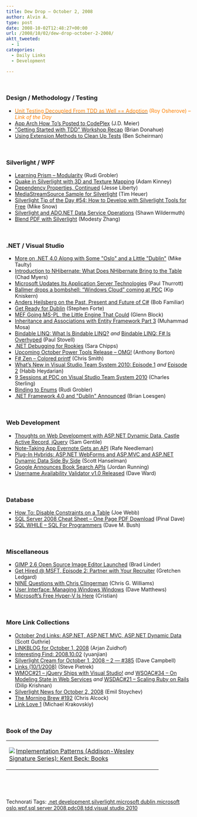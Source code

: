 ```yaml
---
title: Dew Drop – October 2, 2008
author: Alvin A.
type: post
date: 2008-10-02T12:48:27+00:00
url: /2008/10/02/dew-drop-october-2-2008/
aktt_tweeted:
  - 1
categories:
  - Daily Links
  - Development

---
```

&#160;

### Design / Methodology / Testing

  * <a target="_blank" href="http://weblogs.asp.net/rosherove/archive/2008/10/01/unit-testing-decoupled-from-tdd-as-well-adoption.aspx"><font color="#ff8000">Unit Testing Decoupled From TDD as Well == Adoption</font></a> <font color="#ff8000">(Roy Osherove)<em> – Link of the Day</em></font>
  * <a target="_blank" href="http://blogs.msdn.com/jmeier/archive/2008/10/02/app-arch-how-tos-posted-to-codeplex.aspx">App Arch How To&#8217;s Posted to CodePlex</a> (J.D. Meier)
  * <a target="_blank" href="http://persistall.com/archive/2008/10/01/quotgetting-started-with-tddquot-workshop-recap.aspx">"Getting Started with TDD" Workshop Recap</a> (Brian Donahue)
  * <a target="_blank" href="http://flux88.com/UsingExtensionMethodsToCleanUpTests.aspx">Using Extension Methods to Clean Up Tests</a> (Ben Scheirman)

&#160;

### Silverlight / WPF

  * <a target="_blank" href="http://dotnet.org.za/rudi/archive/2008/10/01/learning-prism-modularity.aspx">Learning Prism – Modularity</a> (Rudi Grobler)
  * <a target="_blank" href="http://adamkinney.com/blog/368/default.aspx">Quake in Silverlight with 3D and Texture Mapping</a> (Adam Kinney)
  * <a target="_blank" href="http://silverlight.net/blogs/jesseliberty/archive/2008/10/01/dependency-properties-continued.aspx">Dependency Properties, Continued</a> (Jesse Liberty)
  * <a target="_blank" href="http://timheuer.com/blog/archive/2008/10/01/mediastreamsource-sample-with-source-code.aspx">MediaStreamSource Sample for Silverlight</a> (Tim Heuer)
  * <a target="_blank" href="http://silverlight.net/blogs/msnow/archive/2008/10/01/silverlight-tip-of-the-day-53-how-to-develop-with-silverlight-tools-for-free.aspx">Silverlight Tip of the Day #54: How to Develop with Silverlight Tools for Free</a> (Mike Snow)
  * <a target="_blank" href="http://wildermuth.com/2008/10/01/Silverlight_and_ADO_NET_Data_Service_Operations">Silverlight and ADO.NET Data Service Operations</a> (Shawn Wildermuth)
  * <a target="_blank" href="http://www.codeproject.com/KB/silverlight/BlendPDFwithSilverlight.aspx">Blend PDF with Silverlight</a> (Modesty Zhang)

&#160;

### .NET / Visual Studio

  * <a target="_blank" href="http://mtaulty.com/CommunityServer/blogs/mike_taultys_blog/archive/2008/10/01/10797.aspx">More on .NET 4.0 Along with Some "Oslo" and a Little "Dublin"</a> (Mike Taulty)
  * <a target="_blank" href="http://www.dimecasts.net/Casts/CastDetails/50">Introduction to NHibernate: What Does NHibernate Bring to the Table</a> (Chad Myers)
  * <a target="_blank" href="http://community.winsupersite.com/blogs/paul/archive/2008/10/01/microsoft-updates-its-application-server-technologies.aspx">Microsoft Updates Its Application Server Technologies</a> (Paul Thurrott)
  * <a target="_blank" href="http://feeds.feedburner.com/~r/liveside/~3/408516609/ballmer-drops-a-bombshell-windows-cloud-coming-at-pdc.aspx">Ballmer drops a bombshell: “Windows Cloud” coming at PDC</a> (Kip Kniskern)
  * <a target="_blank" href="http://blogs.msdn.com/bobfamiliar/archive/2008/10/01/anders-hejlsberg-on-the-past-present-and-future-of-c.aspx">Anders Hejlsberg on the Past, Present and Future of C#</a> (Bob Familiar)
  * <a target="_blank" href="http://www.stephenforte.net/PermaLink,guid,99fbf34a-232e-413f-8acd-09ae3147443c.aspx">Get Ready for Dublin</a> (Stephen Forte)
  * <a target="_blank" href="http://blogs.msdn.com/gblock/archive/2008/10/02/mef-going-ms-pl-the-little-engine-that-could.aspx">MEF Going MS-PL, the Little Engine That Could</a> (Glenn Block)
  * <a target="_blank" href="http://mosesofegypt.net/post/Inheritance-and-Associations-with-Entity-Framework-Part-3.aspx">Inheritance and Associations with Entity Framework Part 3</a> (Muhammad Mosa)
  * <a target="_blank" href="http://www.paulstovell.com/blog/bindable-linq-what-is-bindable-linq">Bindable LINQ: What Is Bindable LINQ?</a>&#160;_and_&#160;<a target="_blank" href="http://www.paulstovell.com/blog/bindable-linq-f-is-overhyped">Bindable LINQ: F# Is Overhyped</a> (Paul Stovell)
  * <a target="_blank" href="http://itmanagement.earthweb.com/entdev/article.php/3775266/.NET+Debugging+for+Rookies.htm">.NET Debugging for Rookies</a> (Sara Chipps)
  * <a target="_blank" href="http://myvstsblog.com/addons-and-extras/upcoming-october-power-tools-release-omg/">Upcoming October Power Tools Release &#8211; OMG!</a> (Anthony Borton)
  * <a target="_blank" href="http://blogs.msdn.com/chrsmith/archive/2008/10/01/f-zen.aspx">F# Zen &#8211; Colored printf</a> (Chris Smith)
  * <a target="_blank" href="http://blogs.msdn.com/habibh/archive/2008/09/29/what-s-new-in-visual-studio-team-system-2010-issue-1.aspx">What&#8217;s New in Visual Studio Team System 2010: Episode 1</a>&#160;_and_&#160;<a target="_blank" href="http://blogs.msdn.com/habibh/archive/2008/10/01/what-s-new-in-visual-studio-team-system-2010-issue-2.aspx">Episode 2</a> (Habib Heydarian)
  * <a target="_blank" href="http://blogs.msdn.com/charles_sterling/archive/2008/10/01/9-sessions-at-pdc-on-visual-studio-team-system-2010.aspx">9 Sessions at PDC on Visual Studio Team System 2010</a> (Charles Sterling)
  * <a target="_blank" href="http://dotnet.org.za/rudi/archive/2008/10/02/binding-to-enum-s.aspx">Binding to Enums</a> (Rudi Grobler)
  * <a target="_blank" href="http://geekswithblogs.net/bloesgen/archive/2008/10/01/125596.aspx">.NET Framework 4.0 and "Dublin" Announced</a> (Brian Loesgen)

&#160;

### Web Development

  * <a target="_blank" href="http://samgentile.com/blogs/samgentile/archive/2008/10/01/thoughts-on-web-development-with-asp-net-dynamic-data-castle-active-record-jquery.aspx">Thoughts on Web Development with ASP.NET Dynamic Data, Castle Active Record, jQuery</a> (Sam Gentile)
  * <a target="_blank" href="http://news.cnet.com/8301-17939_109-10055110-2.html?part=rss&tag=feed&subj=Webware">Note-Taking App Evernote Gets an API</a> (Rafe Needleman)
  * <a target="_blank" href="http://www.hanselman.com/blog/PlugInHybridsASPNETWebFormsAndASPMVCAndASPNETDynamicDataSideBySide.aspx">Plug-In Hybrids: ASP.NET WebForms and ASP.MVC and ASP.NET Dynamic Data Side By Side</a> (Scott Hanselman)
  * <a target="_blank" href="http://blog.programmableweb.com/2008/10/02/google-announces-book-search-apis/">Google Announces Book Search APIs</a> (Jordan Running)
  * <a target="_blank" href="http://encosia.com/2008/10/02/username-availability-validator-v10-released/">Username Availability Validator v1.0 Released</a> (Dave Ward)

&#160;

### Database

  * <a target="_blank" href="http://weblogs.sqlteam.com/joew/archive/2008/10/01/60719.aspx">How To: Disable Constraints on a Table</a> (Joe Webb)
  * <a target="_blank" href="http://blog.sqlauthority.com/2008/10/02/sql-server-2008-cheat-sheet-one-page-pdf-download/">SQL Server 2008 Cheat Sheet &#8211; One Page PDF Download</a> (Pinal Dave)
  * <a target="_blank" href="http://blog.dmbcllc.com/2008/10/02/sql-while-sql-for-programmers/">SQL WHILE &#8211; SQL For Programmers</a> (Dave M. Bush)

&#160;

### Miscellaneous

  * <a target="_blank" href="http://www.downloadsquad.com/2008/10/01/gimp-2-6-open-source-image-editor-launched/">GIMP 2.6 Open Source Image Editor Launched</a> (Brad Linder)
  * <a target="_blank" href="http://blogs.msdn.com/jobsblog/archive/2008/10/01/GetHiredAtMicrosoftRecruiter.aspx">Get Hired @ MSFT, Episode 2: Partner with Your Recruiter</a> (Gretchen Ledgard)
  * <a target="_blank" href="http://geekswithblogs.net/cwilliams/archive/2008/10/01/125590.aspx">NINE Questions with Chris Clingerman</a> (Chris G. Williams)
  * <a target="_blank" href="http://blogs.msdn.com/e7/archive/2008/10/01/user-interface-managing-windows-windows.aspx">User Interface: Managing Windows Windows</a> (Dave Matthews)
  * <a target="_blank" href="http://www.tcmagazine.com/comments.php?id=22059&catid=3">Microsoft&#8217;s Free Hyper-V Is Here</a> (Cristian)

&#160;

### More Link Collections

  * <a target="_blank" href="http://weblogs.asp.net/scottgu/archive/2008/10/02/october-2nd-links-asp-net-asp-net-mvc-asp-net-dynamic-data.aspx">October 2nd Links: ASP.NET, ASP.NET MVC, ASP.NET Dynamic Data</a> (Scott Guthrie)
  * <a target="_blank" href="http://www.arjansworld.com/2008/10/01/linkblog-for-october-1-2008/">LINKBLOG for October 1, 2008</a> (Arjan Zuidhof)
  * <a target="_blank" href="http://weblogs.asp.net/yuanjian/archive/2008/10/01/interesting-find-2008-10-02.aspx">Interesting Find: 2008.10.02</a> (yuanjian)
  * <a target="_blank" href="http://geekswithblogs.net/WynApseTechnicalMusings/archive/2008/10/01/125588.aspx">Silverlight Cream for October 1, 2008 &#8211; 2 &#8212; #385</a> (Dave Campbell)
  * <a target="_blank" href="http://spietrek.blogspot.com/2008/10/links-1012008.html">Links (10/1/2008)</a> (Steve Pietrek)
  * <a target="_blank" href="http://itknowledgeexchange.techtarget.com/serviceendpoint/wmoc-sharp-21-jquery-ships-with-visual-studio/">WMOC#21 &#8211; jQuery Ships with Visual Studio!</a>&#160;_and_&#160;<a target="_blank" href="http://itknowledgeexchange.techtarget.com/serviceendpoint/wsoac-sharp-34-on-modeling-state-in-web-services/">WSOAC#34 &#8211; On Modeling State in Web Services</a>&#160;_and_ <a target="_blank" href="http://itknowledgeexchange.techtarget.com/serviceendpoint/wsdac-sharp-21-scaling-ruby-on-rails/">WSDAC#21 &#8211; Scaling Ruby on Rails</a> (Dilip Krishnan)
  * <a target="_blank" href="http://www.silverlightshow.net/news/Silverlight-news-for-October-2-2008.aspx">Silverlight News for October 2, 2008</a> (Emil Stoychev)
  * <a target="_blank" href="http://blog.cwa.me.uk/2008/10/02/the-morning-brew-192/">The Morning Brew #192</a> (Chris Alcock)
  * <a target="_blank" href="http://www.deadprogrammer.com/link-love-1">Link Love 1</a> (Michael Krakovskiy)

&#160;

### Book of the Day

<div style="padding-bottom: 0px; margin: 0px; padding-left: 0px; padding-right: 0px; display: inline; float: none; padding-top: 0px" id="scid:7dc1bd33-94bd-46fd-a20b-0131235bcd47:68b30e3c-6d68-4ad4-85d8-ab9ecbb51ae7" class="wlWriterEditableSmartContent">
  <table cellspacing="0" cellpadding="2" width="400" border="0" unselectable="on">
    <tr>
      <td valign="top" width="400">
        <p>
          <a title="Implementation Patterns (Addison-Wesley Signature Series): Kent Beck: Books" href="http://www.amazon.com/exec/obidos/ASIN/0321413091/alvinashcraft-20"><img data-recalc-dims="1" decoding="async" src="https://i0.wp.com/images.amazon.com/images/P/0321413091.01.MZZZZZZZ.jpg?w=660" border="0" align="left" style="float:left" />Implementation Patterns (Addison-Wesley Signature Series): Kent Beck: Books</a>
        </p>
      </td>
    </tr>
  </table>
</div>

&#160;

<div style="padding-bottom: 0px; margin: 0px; padding-left: 0px; padding-right: 0px; display: inline; float: none; padding-top: 0px" id="scid:C16BAC14-9A3D-4c50-9394-FBFEF7A93539:7960ad0b-8ace-429a-bab7-42cdd44b7d5a" class="wlWriterEditableSmartContent">
  <!--dotnetkickit-->
</div>

&#160;

<div style="padding-bottom: 0px; margin: 0px; padding-left: 0px; padding-right: 0px; display: inline; float: none; padding-top: 0px" id="scid:0767317B-992E-4b12-91E0-4F059A8CECA8:ef3c08bc-7ea5-4c09-88e3-ff52515fece9" class="wlWriterEditableSmartContent">
  Technorati Tags: <a href="http://technorati.com/tags/.net+development" rel="tag">.net development</a>,<a href="http://technorati.com/tags/silverlight" rel="tag">silverlight</a>,<a href="http://technorati.com/tags/microsoft+dublin" rel="tag">microsoft dublin</a>,<a href="http://technorati.com/tags/microsoft+oslo" rel="tag">microsoft oslo</a>,<a href="http://technorati.com/tags/wpf" rel="tag">wpf</a>,<a href="http://technorati.com/tags/sql+server+2008" rel="tag">sql server 2008</a>,<a href="http://technorati.com/tags/pdc08" rel="tag">pdc08</a>,<a href="http://technorati.com/tags/tdd" rel="tag">tdd</a>,<a href="http://technorati.com/tags/visual+studio+2010" rel="tag">visual studio 2010</a>
</div>